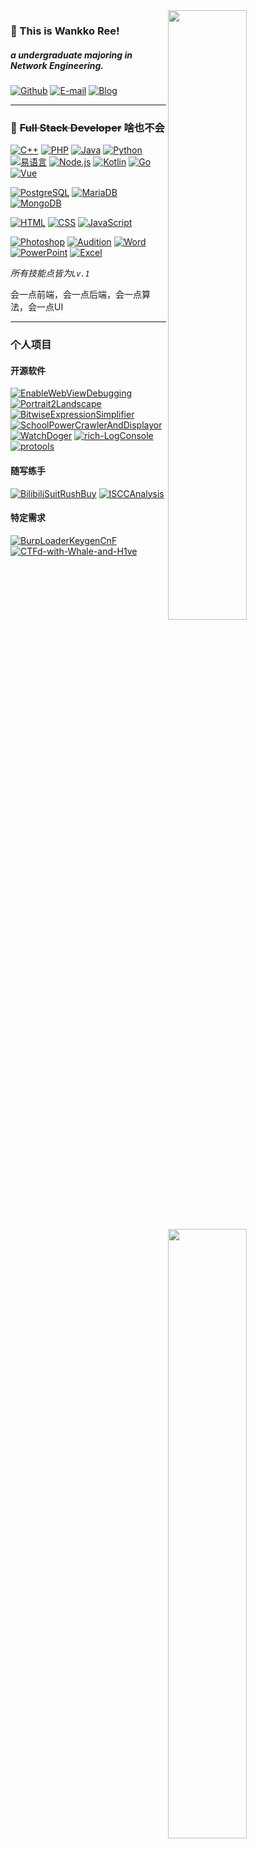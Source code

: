 <img width="50%" align="right" src="https://github-readme-stats.vercel.app/api?username=WankkoRee&show_icons=true&bg_color=30,e96443,904e95&title_color=fff&text_color=fff&icon_color=fff&hide=contribs&locale=cn&include_all_commits=true" />

### 👋 This is Wankko Ree!
##### a undergraduate majoring in Network Engineering.

[![Github](https://img.shields.io/badge/-Github-000?style=flat&logo=Github&logoColor=white)](https://github.com/WankkoRee)
[![E-mail](https://img.shields.io/badge/-Email-FFE01B?style=flat&logo=mail.ru&logoColor=black)](mailto:wkr@wkr.moe)
[![Blog](https://img.shields.io/badge/-Blog-blue?style=flat&logo=wordpress&logoColor=white)](https://www.wkr.moe)

---

<img width="50%" align="right" src="https://github-readme-stats-taupe-two.vercel.app/api/wakatime?username=wankkoree&langs_count=5&bg_color=30,e96443,904e95&title_color=fff&text_color=ddd&locale=cn" />

### 🔧 ~~Full Stack Developer~~ 啥也不会

[![C++](https://img.shields.io/badge/-C++-00599C?style=flat&logo=c%2B%2B&logoColor=white)](#)
[![PHP](https://img.shields.io/badge/-PHP-777BB4?style=flat&logo=php&logoColor=white)](#)
[![Java](https://img.shields.io/badge/-Java-007396?style=flat&logo=java&logoColor=white)](#)
[![Python](https://img.shields.io/badge/-Python-3776AB?style=flat&logo=python&logoColor=white)](#)
[![易语言](https://img.shields.io/badge/-易语言-F00?style=flat&logo=&logoColor=white)](#)
[![Node.js](https://img.shields.io/badge/-Node.js-339933?style=flat&logo=nodedotjs&logoColor=white)](#)
[![Kotlin](https://img.shields.io/badge/-Kotlin-7F52FF?style=flat&logo=kotlin&logoColor=white)](#)
[![Go](https://img.shields.io/badge/-Go-000000?style=flat&logo=goland&logoColor=white)](#)
[![Vue](https://img.shields.io/badge/-Vue-4FC08D?style=flat&logo=vuedotjs&logoColor=white)](#)

[![PostgreSQL](https://img.shields.io/badge/-PostgreSQL-336791?style=flat&logo=postgresql&logoColor=white)](#)
[![MariaDB](https://img.shields.io/badge/-MariaDB-003545?style=flat&logo=mariadb&logoColor=white)](#)
[![MongoDB](https://img.shields.io/badge/-MongoDB-47A248?style=flat&logo=mongodb&logoColor=white)](#)

[![HTML](https://img.shields.io/badge/-HTML-E34F26?style=flat&logo=html5&logoColor=white)](#)
[![CSS](https://img.shields.io/badge/-CSS-1572B6?style=flat&logo=css3&logoColor=white)](#)
[![JavaScript](https://img.shields.io/badge/-JavaScript-F7DF1E?style=flat&logo=javascript&logoColor=black)](#)

[![Photoshop](https://img.shields.io/badge/-Photoshop-00c8f9?style=flat&logo=adobe%20photoshop&logoColor=white)](#)
[![Audition](https://img.shields.io/badge/-Audition-0dddb8?style=flat&logo=adobe%20audition&logoColor=white)](#)
[![Word](https://img.shields.io/badge/-Word-2B579A?style=flat&logo=microsoft%20word&logoColor=white)](#)
[![PowerPoint](https://img.shields.io/badge/-PowerPoint-B7472A?style=flat&logo=microsoft%20powerpoint&logoColor=white)](#)
[![Excel](https://img.shields.io/badge/-Excel-217346?style=flat&logo=microsoft%20excel&logoColor=white)](#)

*所有技能点皆为`Lv.1`*

会一点前端，会一点后端，会一点算法，会一点UI

---

### 个人项目

#### 开源软件

[![EnableWebViewDebugging](https://github-readme-stats.vercel.app/api/pin/?username=WankkoRee&repo=EnableWebViewDebugging)](https://github.com/WankkoRee/EnableWebViewDebugging)
[![Portrait2Landscape](https://github-readme-stats.vercel.app/api/pin/?username=WankkoRee&repo=Portrait2Landscape)](https://github.com/WankkoRee/Portrait2Landscape)
[![BitwiseExpressionSimplifier](https://github-readme-stats.vercel.app/api/pin/?username=WankkoRee&repo=BitwiseExpressionSimplifier)](https://github.com/WankkoRee/BitwiseExpressionSimplifier)
[![SchoolPowerCrawlerAndDisplayor](https://github-readme-stats.vercel.app/api/pin/?username=WankkoRee&repo=SchoolPowerCrawlerAndDisplayor)](https://github.com/WankkoRee/SchoolPowerCrawlerAndDisplayor)
[![WatchDoger](https://github-readme-stats.vercel.app/api/pin/?username=WankkoRee&repo=WatchDoger)](https://github.com/WankkoRee/WatchDoger)
[![rich-LogConsole](https://github-readme-stats.vercel.app/api/pin/?username=WankkoRee&repo=rich-LogConsole)](https://github.com/WankkoRee/rich-LogConsole)
[![protools](https://github-readme-stats.vercel.app/api/pin/?username=WankkoRee&repo=protools)](https://github.com/WankkoRee/protools)

#### 随写练手

[![BilibiliSuitRushBuy](https://github-readme-stats.vercel.app/api/pin/?username=WankkoRee&repo=BilibiliSuitRushBuy)](https://github.com/WankkoRee/BilibiliSuitRushBuy)
[![ISCCAnalysis](https://github-readme-stats.vercel.app/api/pin/?username=WankkoRee&repo=ISCCAnalysis)](https://github.com/WankkoRee/ISCCAnalysis)

#### 特定需求

[![BurpLoaderKeygenCnF](https://github-readme-stats.vercel.app/api/pin/?username=WankkoRee&repo=BurpLoaderKeygenCnF)](https://github.com/WankkoRee/BurpLoaderKeygenCnF)
[![CTFd-with-Whale-and-H1ve](https://github-readme-stats.vercel.app/api/pin/?username=WankkoRee&repo=CTFd-with-Whale-and-H1ve)](https://github.com/WankkoRee/CTFd-with-Whale-and-H1ve)
